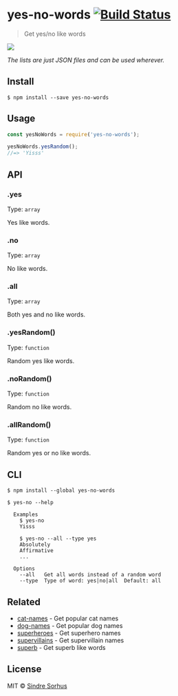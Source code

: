# yes-no-words [![Build Status](https://travis-ci.org/sindresorhus/yes-no-words.svg?branch=master)](https://travis-ci.org/sindresorhus/yes-no-words)

> Get yes/no like words

![](https://cloud.githubusercontent.com/assets/170270/7630384/c62755ba-fa35-11e4-95a3-a9c51d376f4b.png)

*The lists are just JSON files and can be used wherever.*


## Install

```
$ npm install --save yes-no-words
```


## Usage

```js
const yesNoWords = require('yes-no-words');

yesNoWords.yesRandom();
//=> 'Yisss'
```


## API

### .yes

Type: `array`

Yes like words.

### .no

Type: `array`

No like words.

### .all

Type: `array`

Both yes and no like words.

### .yesRandom()

Type: `function`

Random yes like words.

### .noRandom()

Type: `function`

Random no like words.

### .allRandom()

Type: `function`

Random yes or no like words.


## CLI

```
$ npm install --global yes-no-words
```

```
$ yes-no --help

  Examples
    $ yes-no
    Yisss

    $ yes-no --all --type yes
    Absolutely
    Affirmative
    ...

  Options
    --all   Get all words instead of a random word
    --type  Type of word: yes|no|all  Default: all
```


## Related

- [cat-names](https://github.com/sindresorhus/cat-names) - Get popular cat names
- [dog-names](https://github.com/sindresorhus/dog-names) - Get popular dog names
- [superheroes](https://github.com/sindresorhus/superheroes) - Get superhero names
- [supervillains](https://github.com/sindresorhus/supervillains) - Get supervillain names
- [superb](https://github.com/sindresorhus/superb) - Get superb like words


## License

MIT © [Sindre Sorhus](http://sindresorhus.com)

